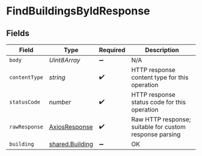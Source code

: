 # FindBuildingsByIdResponse


## Fields

| Field                                                     | Type                                                      | Required                                                  | Description                                               |
| --------------------------------------------------------- | --------------------------------------------------------- | --------------------------------------------------------- | --------------------------------------------------------- |
| `body`                                                    | *Uint8Array*                                              | :heavy_minus_sign:                                        | N/A                                                       |
| `contentType`                                             | *string*                                                  | :heavy_check_mark:                                        | HTTP response content type for this operation             |
| `statusCode`                                              | *number*                                                  | :heavy_check_mark:                                        | HTTP response status code for this operation              |
| `rawResponse`                                             | [AxiosResponse](https://axios-http.com/docs/res_schema)   | :heavy_check_mark:                                        | Raw HTTP response; suitable for custom response parsing   |
| `building`                                                | [shared.Building](../../../sdk/models/shared/building.md) | :heavy_minus_sign:                                        | OK                                                        |